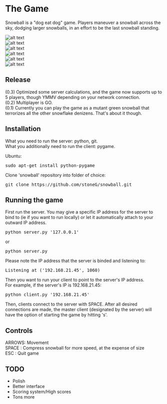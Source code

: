 The Game
========
Snowball is a "dog eat dog" game. Players maneuver a snowball across the sky,
dodging larger snowballs, in an effort to be the last snowball standing.

![alt
text](https://github.com/stoneG/snowball/tree/master/images/TWO-1.png "Two players on
Ubuntu 12.04")  
![alt
text](https://github.com/stoneG/snowball/tree/master/images/TWO-2.png "Growing larger...")  
![alt
text](https://github.com/stoneG/snowball/tree/master/images/TWO-3.png "Looks like green
didn't make it")  
![alt
text](https://github.com/stoneG/snowball/tree/master/images/THREE-1.png "Three players on
OSX 10.8")  
![alt
text](https://github.com/stoneG/snowball/tree/master/images/THREE-2.png "Stoplight
formation")  
![alt
text](https://github.com/stoneG/snowball/tree/master/images/THREE-3.png "What's gonna
happen?")

Release
-------
(0.3) Optimized some server calculations, and the game now supports up to
5 players, though YMMV depending on your network connection.  
(0.2) Multiplayer is GO.  
(0.1) Currently you can play the game as a mutant green snowball that
terrorizes all the other snowflake denizens. That's about it though.

Installation
------------
What you need to run the server: python, git.  
What you additionally need to run the client: pygame.  

Ubuntu:
<pre>
sudo apt-get install python-pygame
</pre>

Clone 'snowball' repository into folder of choice:
<pre>
git clone https://github.com/stoneG/snowball.git
</pre>

Running the game
----------------
First run the server. You may give a specific IP address for the server to bind
to (ie if you want to run locally) or let it automatically attach to your outward IP address.  
<pre>
python server.py '127.0.0.1'
</pre>
or
<pre>
python server.py
</pre>
  
Please note the IP address that the server is binded and listening to:
<pre>
Listening at ('192.168.21.45', 1060)
</pre>
  
Then you want to run your client to point to the server's IP address.  
For example, if the server's IP is 192.168.21.45:
<pre>
python client.py '192.168.21.45'
</pre>
  
Then, clients connect to the server with SPACE. After all desired connections
are made, the master client (designated by the server) will have the option of
starting the game by hitting 's'.  

Controls
--------
ARROWS: Movement  
SPACE : Compress snowball for more speed, at the expense of size  
ESC   : Quit game

TODO
----
* Polish
* Better interface
* Scoring system/High scores
* Tons more
